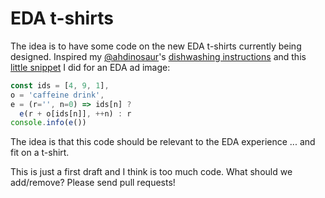 # EDA t-shirts

The idea is to have some code on the new EDA t-shirts currently being designed. Inspired my [@ahdinosaur](https://github.com/ahdinosaur)'s [dishwashing instructions](dishwashing-instructions.jpg) and this [little snippet](https://gist.github.com/don-smith/4baa0f45c4aebb8418313146c4b37227) I did for an EDA ad image:

```js
const ids = [4, 9, 1],
o = 'caffeine drink',
e = (r='', n=0) => ids[n] ?
  e(r + o[ids[n]], ++n) : r
console.info(e())
```

The idea is that this code should be relevant to the EDA experience ... and fit on a t-shirt.

This is just a first draft and I think is too much code. What should we add/remove? Please send pull requests!
